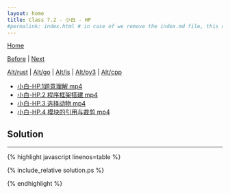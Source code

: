 ```yaml
---
layout: home
title: Class 7.2 - 小白 - HP
#permalink: index.html # in case of we remove the index.md file, this doc will be the index page
---
```


<div class="row">
<div class="columnStmt" markdown="1">

[Home](./README.md)

[Before](./class-7.1.md) | [Next](./class-7.3.md)

[Alt/rust](./Alt_rust/README.md) | [Alt/go](./Alt_c/README.md) | [Alt/js](./Alt_js/README.html) | [Alt/py3](./Alt_py3/README.md) | [Alt/cpp](./Alt_cpp/README.md) 
 
-   [小白-HP.1题意理解 mp4](https://data-structure.s3.us-west-1.amazonaws.com/7_%E7%AC%AC%E4%B8%83%E8%AE%B2+%E5%9B%BE%EF%BC%88%E4%B8%AD%EF%BC%89%5B%E9%99%88%E8%B6%8A%5D/%E5%B0%8F%E7%99%BD-HP.1%E9%A2%98%E6%84%8F%E7%90%86%E8%A7%A3%EF%BC%8806%EF%BC%9A46%EF%BC%89_Hd.mp4)
-   [小白-HP.2 程序框架搭建 mp4](https://data-structure.s3.us-west-1.amazonaws.com/7_%E7%AC%AC%E4%B8%83%E8%AE%B2+%E5%9B%BE%EF%BC%88%E4%B8%AD%EF%BC%89%5B%E9%99%88%E8%B6%8A%5D/%E5%B0%8F%E7%99%BD-HP.2+%E7%A8%8B%E5%BA%8F%E6%A1%86%E6%9E%B6%E6%90%AD%E5%BB%BA%EF%BC%8803%EF%BC%9A01%EF%BC%89_Hd.mp4)
-   [小白-HP.3 选择动物 mp4](https://data-structure.s3.us-west-1.amazonaws.com/7_%E7%AC%AC%E4%B8%83%E8%AE%B2+%E5%9B%BE%EF%BC%88%E4%B8%AD%EF%BC%89%5B%E9%99%88%E8%B6%8A%5D/%E5%B0%8F%E7%99%BD-HP.3+%E9%80%89%E6%8B%A9%E5%8A%A8%E7%89%A9%EF%BC%8804%EF%BC%9A22%EF%BC%89_Hd.mp4)
-   [小白-HP.4 模块的引用与裁剪 mp4](https://data-structure.s3.us-west-1.amazonaws.com/7_%E7%AC%AC%E4%B8%83%E8%AE%B2+%E5%9B%BE%EF%BC%88%E4%B8%AD%EF%BC%89%5B%E9%99%88%E8%B6%8A%5D/%E5%B0%8F%E7%99%BD-HP-4+%E6%A8%A1%E5%9D%97%E7%9A%84%E5%BC%95%E7%94%A8%E4%B8%8E%E8%A3%81%E5%89%AA%EF%BC%8804%EF%BC%9A34%EF%BC%89_Hd.mp4)




</div>
<div class="columnSol" markdown="1">

## Solution
------

{% highlight javascript linenos=table %}

{% include_relative solution.ps %}

{% endhighlight %}

</div>
</div>
